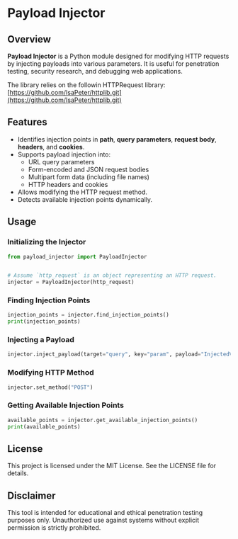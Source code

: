 # Payload Injector

## Overview

**Payload Injector** is a Python module designed for modifying HTTP requests by injecting payloads into various parameters. It is useful for penetration testing, security research, and debugging web applications.

The library relies on the followin HTTPRequest library: [https://github.com/IsaPeter/httplib.git](https://github.com/IsaPeter/httplib.git)

## Features

- Identifies injection points in **path**, **query parameters**, **request body**, **headers**, and **cookies**.
- Supports payload injection into:
  - URL query parameters
  - Form-encoded and JSON request bodies
  - Multipart form data (including file names)
  - HTTP headers and cookies
- Allows modifying the HTTP request method.
- Detects available injection points dynamically.


## Usage

### Initializing the Injector

```python
from payload_injector import PayloadInjector


# Assume `http_request` is an object representing an HTTP request.
injector = PayloadInjector(http_request)
```

### Finding Injection Points

```python
injection_points = injector.find_injection_points()
print(injection_points)
```

### Injecting a Payload

```python
injector.inject_payload(target="query", key="param", payload="InjectedValue")
```

### Modifying HTTP Method

```python
injector.set_method("POST")
```

### Getting Available Injection Points

```python
available_points = injector.get_available_injection_points()
print(available_points)
```


## License
This project is licensed under the MIT License. See the LICENSE file for details.

## Disclaimer
This tool is intended for educational and ethical penetration testing purposes only. Unauthorized use against systems without explicit permission is strictly prohibited.
